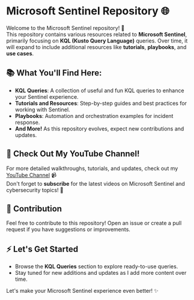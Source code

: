 # Microsoft Sentinel Repository 🌐

Welcome to the Microsoft Sentinel repository! 🎉  
This repository contains various resources related to **Microsoft Sentinel**, primarily focusing on **KQL (Kusto Query Language)** queries. Over time, it will expand to include additional resources like **tutorials**, **playbooks**, and **use cases**.

## 📚 What You'll Find Here:
- **KQL Queries**: A collection of useful and fun KQL queries to enhance your Sentinel experience.
- **Tutorials and Resources**: Step-by-step guides and best practices for working with Sentinel.
- **Playbooks**: Automation and orchestration examples for incident response.
- **And More!** As this repository evolves, expect new contributions and updates.

## 🎥 Check Out My YouTube Channel!
For more detailed walkthroughs, tutorials, and updates, check out my [YouTube Channel](https://www.youtube.com/channel/UCMdH5UW4Iyi0iaUksW8hDPA/?sub_confirmation=1) 📹  
Don't forget to **subscribe** for the latest videos on Microsoft Sentinel and cybersecurity topics! 🚀

## 🔧 Contribution
Feel free to contribute to this repository! Open an issue or create a pull request if you have suggestions or improvements.

## ⚡ Let's Get Started
- Browse the **KQL Queries** section to explore ready-to-use queries.
- Stay tuned for new additions and updates as I add more content over time.

Let's make your Microsoft Sentinel experience even better! ✨
